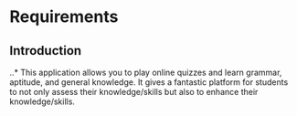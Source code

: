 # Requirements

## Introduction

..* This application allows you to play online quizzes and learn grammar, aptitude, and general knowledge. It gives a fantastic platform for students to not only assess their knowledge/skills but also to enhance their knowledge/skills.